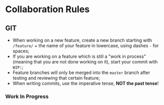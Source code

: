 # Collaboration Rules

## GIT
* When working on a new feature, create a new branch starting with `/feature/` + the name of your feature in lowercase, using dashes `-` for spaces;
* If you are working on a feature which is still a "work in process" (meaning that you are not done working on it), start your commit with `WIP:`;
* Feature branches will only be merged into the `master` branch after testing and reviewing that certain feature;
* When writing commits, use the imperative tense, **NOT the past tense**!

### Work In Progress
